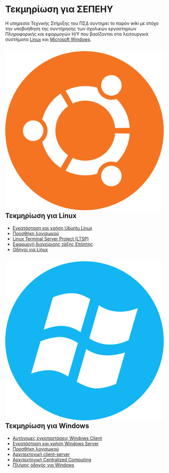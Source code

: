 # Τεκμηρίωση για ΣΕΠΕΗΥ

Η υπηρεσία Τεχνικής Στήριξης του ΠΣΔ συντηρεί το παρόν wiki με στόχο την
υποβοήθηση της συντήρησης των σχολικών εργαστηρίων Πληροφορικής και εφαρμογών
Η/Υ που βασίζονται στα λειτουργικά συστήματα [Linux](linux/) και
[Microsoft Windows](windows/).

## ![](images/ubuntu.svg#right-icon)Τεκμηρίωση για Linux

- [Εγκατάσταση και χρήση Ubuntu Linux](linux/ubuntu/)
- [Προσθήκη λογισμικού](linux/ubuntu/software/)
- [Linux Terminal Server Project (LTSP)](linux/ltsp/)
- [Εφαρμογή διαχείρισης τάξης Επόπτης](linux/epoptes/)
- [Οδηγοί για Linux](linux/guides/)

## ![](images/windows.svg#right-icon)Τεκμηρίωση για Windows

- [Αυτόνομες εγκαταστάσεις Windows Client](windows/client/)
- [Εγκατάσταση και χρήση Windows Server](windows/server/)
- [Προσθήκη λογισμικού](windows/software/)
- [Αρχιτεκτονική client-server](windows/client-server/)
- [Αρχιτεκτονική Centralized Computing](windows/server-based/)
- [Πλήρης οδηγός για Windows](windows/)
